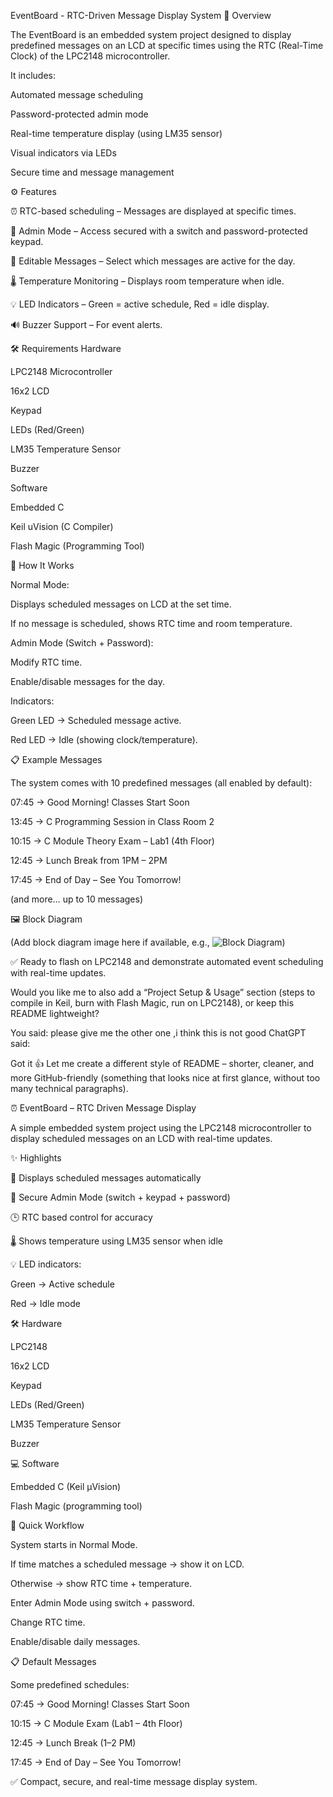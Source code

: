 EventBoard - RTC-Driven Message Display System
📌 Overview

The EventBoard is an embedded system project designed to display predefined messages on an LCD at specific times using the RTC (Real-Time Clock) of the LPC2148 microcontroller.

It includes:

Automated message scheduling

Password-protected admin mode

Real-time temperature display (using LM35 sensor)

Visual indicators via LEDs

Secure time and message management

⚙️ Features

⏰ RTC-based scheduling – Messages are displayed at specific times.

🔐 Admin Mode – Access secured with a switch and password-protected keypad.

📝 Editable Messages – Select which messages are active for the day.

🌡️ Temperature Monitoring – Displays room temperature when idle.

💡 LED Indicators – Green = active schedule, Red = idle display.

🔊 Buzzer Support – For event alerts.

🛠️ Requirements
Hardware

LPC2148 Microcontroller

16x2 LCD

Keypad

LEDs (Red/Green)

LM35 Temperature Sensor

Buzzer

Software

Embedded C

Keil uVision (C Compiler)

Flash Magic (Programming Tool)

🚀 How It Works

Normal Mode:

Displays scheduled messages on LCD at the set time.

If no message is scheduled, shows RTC time and room temperature.

Admin Mode (Switch + Password):

Modify RTC time.

Enable/disable messages for the day.

Indicators:

Green LED → Scheduled message active.

Red LED → Idle (showing clock/temperature).

📋 Example Messages

The system comes with 10 predefined messages (all enabled by default):

07:45 → Good Morning! Classes Start Soon

13:45 → C Programming Session in Class Room 2

10:15 → C Module Theory Exam – Lab1 (4th Floor)

12:45 → Lunch Break from 1PM – 2PM

17:45 → End of Day – See You Tomorrow!

(and more… up to 10 messages)

🖼️ Block Diagram

(Add block diagram image here if available, e.g., ![Block Diagram](images/block_diagram.png))

✅ Ready to flash on LPC2148 and demonstrate automated event scheduling with real-time updates.

Would you like me to also add a “Project Setup & Usage” section (steps to compile in Keil, burn with Flash Magic, run on LPC2148), or keep this README lightweight?

You said:
please give me the other one ,i think this is not good
ChatGPT said:

Got it 👍
Let me create a different style of README – shorter, cleaner, and more GitHub-friendly (something that looks nice at first glance, without too many technical paragraphs).

⏰ EventBoard – RTC Driven Message Display

A simple embedded system project using the LPC2148 microcontroller to display scheduled messages on an LCD with real-time updates.

✨ Highlights

📢 Displays scheduled messages automatically

🔐 Secure Admin Mode (switch + keypad + password)

🕒 RTC based control for accuracy

🌡️ Shows temperature using LM35 sensor when idle

💡 LED indicators:

Green → Active schedule

Red → Idle mode

🛠 Hardware

LPC2148

16x2 LCD

Keypad

LEDs (Red/Green)

LM35 Temperature Sensor

Buzzer

💻 Software

Embedded C (Keil µVision)

Flash Magic (programming tool)

🚀 Quick Workflow

System starts in Normal Mode.

If time matches a scheduled message → show it on LCD.

Otherwise → show RTC time + temperature.

Enter Admin Mode using switch + password.

Change RTC time.

Enable/disable daily messages.

📋 Default Messages

Some predefined schedules:

07:45 → Good Morning! Classes Start Soon

10:15 → C Module Exam (Lab1 – 4th Floor)

12:45 → Lunch Break (1–2 PM)

17:45 → End of Day – See You Tomorrow!

✅ Compact, secure, and real-time message display system.
